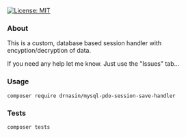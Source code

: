 [![License: MIT](https://img.shields.io/badge/License-MIT-yellow.svg)](https://opensource.org/licenses/MIT)

### About
This is a custom, database based session handler with encyption/decryption of data.

If you need any help let me know. Just use the "Issues" tab...

### Usage

`composer require drnasin/mysql-pdo-session-save-handler`

### Tests
`composer tests`



